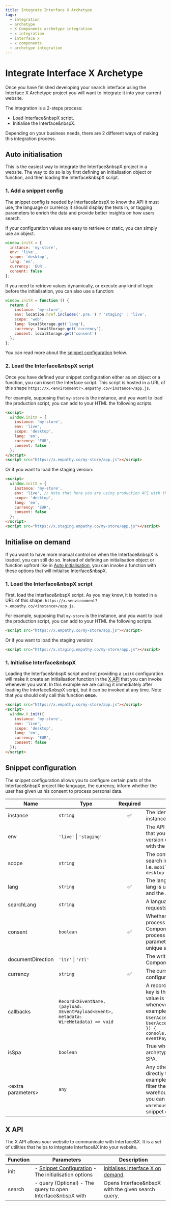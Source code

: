```yaml
---
title: Integrate Interface X Archetype
tags:
  - integration
  - archetype
  - X Components archetype integration
  - x integration
  - interface x
  - x components
  - archetype integration
---
```


# Integrate Interface X Archetype

Once you have finished developing your search interface using the Interface&nbsp;X&nbsp;Archetype
project you will want to integrate it into your current website.

The integration is a 2-steps process:

- Load Interface&nbspX script.
- Initialise the Interface&nbspX.

Depending on your business needs, there are 2 different ways of making this integration process.

## Auto initialisation

This is the easiest way to integrate the Interface&nbspX project in a website. The way to do so is
by first defining an initialisation object or function, and then loading the Interface&nbspX script.

### 1. Add a snippet config

The snippet config is needed by Interface&nbspX to know the API it must use, the language or
currency it should display the texts in, or tagging parameters to enrich the data and provide better
insights on how users search.

If your configuration values are easy to retrieve or static, you can simply use an object.

```js
window.initX = {
  instance: 'my-store',
  env: 'live',
  scope: 'desktop',
  lang: 'en',
  currency: 'EUR',
  consent: false
};
```

If you need to retrieve values dynamically, or execute any kind of logic before the initialisation,
you can also use a function:

```js
window.initX = function () {
  return {
    instance: 'my-store',
    env: location.href.includes('.pre.') ? 'staging' : 'live',
    scope: 'web',
    lang: localStorage.get('lang'),
    currency: localStorage.get('currency'),
    consent: localStorage.get('consent')
  };
};
```

You can read more about the [snippet configuration](#snippet-configuration) below.

### 2. Load the Interface&nbspX script

Once you have defined your snippet configuration either as an object or a function, you can insert
the Interface script. This script is hosted in a URL of this shape
`https://x.<environment?>.empathy.co/<instance>/app.js`.

For example, supposing that `my-store` is the instance, and you want to load the production script,
you can add to your HTML the following scripts.

```html
<script>
  window.initX = {
    instance: 'my-store',
    env: 'live',
    scope: 'desktop',
    lang: 'en',
    currency: 'EUR',
    consent: false
  };
</script>
<script src="https://x.empathy.co/my-store/app.js"></script>
```

Or if you want to load the staging version:

```html
<script>
  window.initX = {
    instance: 'my-store',
    env: 'live', // Note that here you are using production API with the staging version of Interface X
    scope: 'desktop',
    lang: 'en',
    currency: 'EUR',
    consent: false
  };
</script>
<script src="https://x.staging.empathy.co/my-store/app.js"></script>
```

## Initialise on demand

If you want to have more manual control on when the Interface&nbspX is loaded, you can still do so.
Instead of defining an initialisation object or function upfront like in
[Auto initialisation](#auto-initialisation), you can invoke a function with these options that will
initialise Interface&nbspX.

### 1. Load the Interface&nbspX script

First, load the Interface&nbspX script. As you may know, it is hosted in a URL of this shape:
`https://x.<environment?>.empathy.co/<instance>/app.js`.

For example, supposing that `my-store` is the instance, and you want to load the production script,
you can add to your HTML the following scripts.

```html
<script src="https://x.empathy.co/my-store/app.js"></script>
```

Or if you want to load the staging version:

```html
<script src="https://x.staging.empathy.co/my-store/app.js"></script>
```

### 1. Initialise Interface&nbspX

Loading the Interface&nbspX script and not providing a `initX` configuration will make it create an
initialisation function in the [X API](#x-api) that you can invoke whenever you want. In this
example we are calling it immediately after loading the Interface&nbspX script, but it can be
invoked at any time. Note that you should only call this function **once**.

```html
<script src="https://x.empathy.co/my-store/app.js"></script>
<script>
  window.X.init({
    instance: 'my-store',
    env: 'live',
    scope: 'desktop',
    lang: 'en',
    currency: 'EUR',
    consent: false
  });
</script>
```

## Snippet configuration

The snippet configuration allows you to configure certain parts of the Interface&nbspX project like
language, the currency, inform whether the user has given us his consent to process personal data.

| Name                  | Type                                                                                 | Required | Description                                                                                                                                                                                                                                                                                     |
| --------------------- | ------------------------------------------------------------------------------------ | :------: | ----------------------------------------------------------------------------------------------------------------------------------------------------------------------------------------------------------------------------------------------------------------------------------------------- |
| instance              | `string`                                                                             |    ✅    | The identifier of the API client instance                                                                                                                                                                                                                                                       |
| env                   | `'live'` &#124; `'staging'`                                                          |          | The API environment to use. Note that you can use the production version of your Interface&nbspX with the staging API, or viceversa.                                                                                                                                                            |
| scope                 | `string`                                                                             |          | The context name where the search interface is being executed. I.e. `mobile`, `mobile-app`, `tablet`, `desktop`                                                                                                                                                                                 |
| lang                  | `string`                                                                             |    ✅    | The language to use. By default this lang is used for both the front-end and the API requests                                                                                                                                                                                                   |
| searchLang            | `string`                                                                             |          | A language to use only for the API requests                                                                                                                                                                                                                                                     |
| consent               | `boolean`                                                                            |    ✅    | Whether the user has allowed to process its personal data or not. X-Components do not track or process any personal data. This parameter is used to generate a unique session id                                                                                                                |
| documentDirection     | `'ltr'` &#124; `'rtl'`                                                               |          | The writing direction that the X Components should use                                                                                                                                                                                                                                          |
| currency              | `string`                                                                             |    ✅    | The currency identifier. Used to configure how prices are shown                                                                                                                                                                                                                                 |
| callbacks             | `Record<XEventName, (payload: XEventPayload<Event>, metadata: WireMetadata) => void` |          | A record of callbacks where the key is the event to listen, and the value is the callback to be executed whenever the event is emitted. For example, to listen to the `UserAcceptedAQuery` event: `{ UserAcceptedAQuery({ eventPayload }) { console.log('UserAcceptedAQuery', eventPayload); }` |
| isSpa                 | `boolean`                                                                            |          | True when the X Components archetype is being run on top of an SPA.                                                                                                                                                                                                                             |
| &lt;extra parameters> | `any`                                                                                |          | Any other parameter to be sent directly to the API calls. For example, some times is needed to filter the search catalog with a warehouse parameter. In that case you can just add `warehouse: <your-warehouse-identifier>` to the snippet config.                                              |

## X API

The X API allows your website to communicate with Interface&X. It is a set of utilities that helps
to integrate Interface&X into your website.

| Function | Parameters                                                                     | Description                                                 |
| -------- | ------------------------------------------------------------------------------ | ----------------------------------------------------------- |
| init     | - [Snippet Configuration](#snippet-configuration) - The initialisation options | [Initialises Interface X on demand](#initialise-on-demand). |
| search   | - query (Optional) - The query to open Interface&nbspX with                    | Opens Interface&nbspX with the given search query.          |
